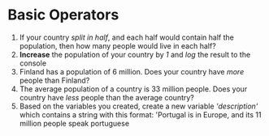 # Basic Operators

1. If your country _split in half_, and each half would contain half the population,
   then how many people would live in each half?
2. **Increase** the population of your country by _1_ and _log_ the result to the console
3. Finland has a population of 6 million. Does your country have _more_ people than
   Finland?
4. The average population of a country is 33 million people. Does your country
   have _less_ people than the average country?
5. Based on the variables you created, create a new variable _'description'_
   which contains a string with this format: 'Portugal is in Europe, and its 11 million
   people speak portuguese
